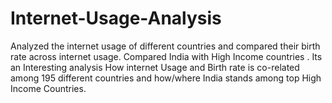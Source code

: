 # Internet-Usage-Analysis
Analyzed the internet usage of different countries and compared their birth rate across internet usage. Compared India with High Income countries . Its an Interesting analysis 
How internet Usage and Birth rate is co-related among 195 different countries and how/where India stands among top High Income Countries.
